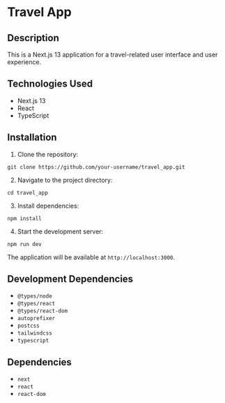 # Travel App

## Description
This is a Next.js 13 application for a travel-related user interface and user experience.

## Technologies Used
- Next.js 13
- React
- TypeScript

## Installation

1. Clone the repository:
```
git clone https://github.com/your-username/travel_app.git
```

2. Navigate to the project directory:
```
cd travel_app
```

3. Install dependencies:
```
npm install
```

4. Start the development server:
```
npm run dev
```

The application will be available at `http://localhost:3000`.

## Development Dependencies
- `@types/node`
- `@types/react`
- `@types/react-dom`
- `autoprefixer`
- `postcss`
- `tailwindcss`
- `typescript`

## Dependencies
- `next`
- `react`
- `react-dom`
